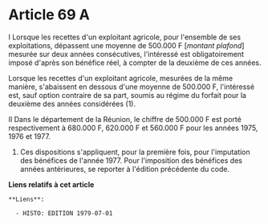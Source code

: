 # Article 69 A

I  Lorsque les recettes d'un exploitant agricole, pour l'ensemble de ses exploitations, dépassent une moyenne de 500.000 F
[*montant plafond*] mesurée sur deux années consécutives, l'intéressé est obligatoirement imposé d'après son bénéfice réel, à
compter de la deuxième de ces années.

Lorsque les recettes d'un exploitant agricole, mesurées de la même manière, s'abaissent en dessous d'une moyenne de 500.000
F, l'intéressé est, sauf option contraire de sa part, soumis au régime du forfait pour la deuxième des années considérées
(1).

II  Dans le département de la Réunion, le chiffre de 500.000 F est porté respectivement à 680.000 F, 620.000 F et 560.000 F
pour les années 1975, 1976 et 1977.

1)  Ces dispositions s'appliquent, pour la première fois, pour l'imputation des bénéfices de l'année 1977. Pour l'imposition
des bénéfices des années antérieures, se reporter à l'édition précédente du code.

**Liens relatifs à cet article**

	**Liens**:

	  - HISTO: EDITION 1979-07-01

